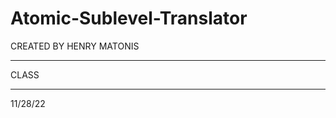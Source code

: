 # Atomic-Sublevel-Translator
CREATED BY HENRY MATONIS
___________________________

CLASS
___________________________

11/28/22
